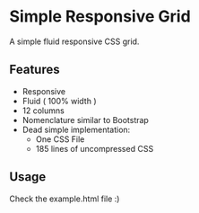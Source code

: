 Simple Responsive Grid
======================

A simple fluid responsive CSS grid.

Features
--------

- Responsive
- Fluid ( 100% width )
- 12 columns
- Nomenclature similar to Bootstrap
- Dead simple implementation:
  - One CSS File
  - 185 lines of uncompressed CSS

Usage
--------

Check the example.html file :)
